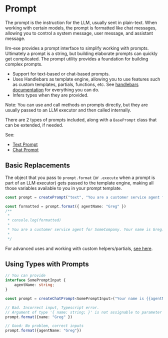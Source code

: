 # Prompt

The prompt is the instruction for the LLM, usually sent in plain-text. When working with certain models, the prompt is formatted like chat messages, allowing you to control a system message, user message, and assistant message.

llm-exe provides a prompt interface to simplify working with prompts. Ultimately a prompt is a string, but building elaborate prompts can quickly get complicated. The prompt utility provides a foundation for building complex prompts.

- Support for text-based or chat-based prompts.
- Uses Handlebars as template engine, allowing you to use features such as custom templates, partials, functions, etc. See [handlebars documentation](https://handlebarsjs.com/guide/) for everything you can do.
- Infers types when they are provided.

Note: You can use and call methods on prompts directly, but they are usually passed to an LLM executor and then called internally.

There are 2 types of prompts included, along with a `BasePrompt` class that can be extended, if needed.

See:
- [Text Prompt](/prompt/text.html)
- [Chat Prompt](/prompt/chat.html)

## Basic Replacements
The object that you pass to `prompt.format` (or `.execute` when a prompt is part of an LLM executor) gets passed to the template engine, making all those variables available to you in your prompt template.
```typescript
const prompt = createPrompt("text", "You are a customer service agent for SomeCompany. Your name is {{agentName}}.")

const formatted = prompt.format({ agentName: "Greg" })
/**
 * 
 * console.log(formatted)
 * 
 * You are a customer service agent for SomeCompany. Your name is Greg.
 * 
 */
```

For advanced uses and working with custom helpers/partials, [see here](/prompt/advanced.html).

## Using Types with Prompts

```typescript
// You can provide 
interface SomePromptInput {
    agentName: string;
}

const prompt = createChatPrompt<SomePromptInput>("Your name is {{agentName}}");

// Bad. Incorrect input, Typescript error.
// Argument of type '{ name: string; }' is not assignable to parameter of type 'SomePromptInput'.
prompt.format({name: "Greg" })

// Good: No problem, correct inputs
prompt.format({agentName: "Greg"})
```